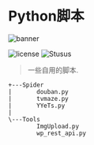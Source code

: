 # Python脚本

![banner](https://www.python.org/static/community_logos/python-logo-master-v3-TM-flattened.png)

![license](https://img.shields.io/github/license/Virace/Python.svg?color=blueviolet&style=popout-square)
![Stusus](https://img.shields.io/badge/status-%E6%8C%81%E7%BB%AD%E6%9B%B4%E6%96%B0-blue.svg?style=popout-square)

> 一些自用的脚本.

    +---Spider
    |       douban.py
    |       tvmaze.py
    |       YYeTs.py
    |
    \---Tools
            ImgUpload.py
            wp_rest_api.py
